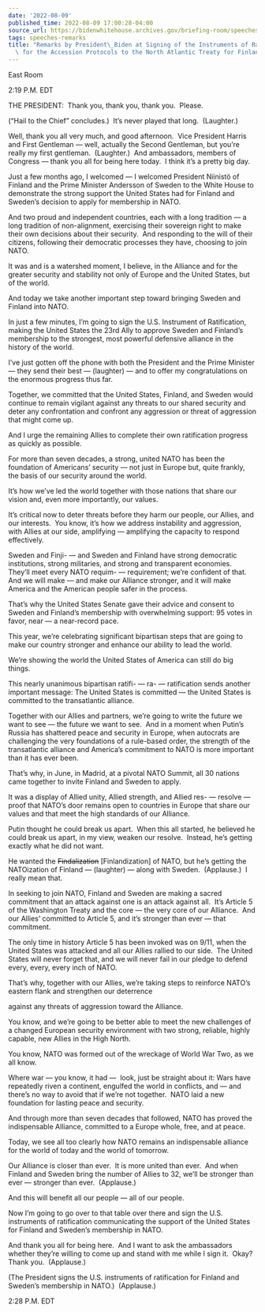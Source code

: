 ```yaml
---
date: '2022-08-09'
published_time: 2022-08-09 17:00:28-04:00
source_url: https://bidenwhitehouse.archives.gov/briefing-room/speeches-remarks/2022/08/09/remarks-by-president-biden-at-signing-of-the-instruments-of-ratifications-for-the-accession-protocols-to-the-north-atlantic-treaty-for-finland-and-sweden/
tags: speeches-remarks
title: "Remarks by President\_Biden at Signing of the Instruments of Ratifications\
  \ for the Accession Protocols to the North Atlantic Treaty for Finland and\_Sweden"
---
```

 
East Room

2:19 P.M. EDT

THE PRESIDENT:  Thank you, thank you, thank you.  Please. 

(“Hail to the Chief” concludes.)  It’s never played that long. 
(Laughter.) 

Well, thank you all very much, and good afternoon.  Vice President
Harris and First Gentleman — well, actually the Second Gentleman, but
you’re really my first gentleman.  (Laughter.)  And ambassadors, members
of Congress — thank you all for being here today.  I think it’s a pretty
big day.

Just a few months ago, I welcomed — I welcomed President Niinistö of
Finland and the Prime Minister Andersson of Sweden to the White House to
demonstrate the strong support the United States had for Finland and
Sweden’s decision to apply for membership in NATO.

And two proud and independent countries, each with a long tradition — a
long tradition of non-alignment, exercising their sovereign right to
make their own decisions about their security.  And responding to the
will of their citizens, following their democratic processes they have,
choosing to join NATO.

It was and is a watershed moment, I believe, in the Alliance and for the
greater security and stability not only of Europe and the United States,
but of the world.

And today we take another important step toward bringing Sweden and
Finland into NATO.

In just a few minutes, I’m going to sign the U.S. Instrument of
Ratification, making the United States the 23rd Ally to approve Sweden
and Finland’s membership to the strongest, most powerful defensive
alliance in the history of the world.

I’ve just gotten off the phone with both the President and the Prime
Minister — they send their best — (laughter) — and to offer my
congratulations on the enormous progress thus far.

Together, we committed that the United States, Finland, and Sweden would
continue to remain vigilant against any threats to our shared security
and deter any confrontation and confront any aggression or threat of
aggression that might come up. 

And I urge the remaining Allies to complete their own ratification
progress as quickly as possible.

For more than seven decades, a strong, united NATO has been the
foundation of Americans’ security — not just in Europe but, quite
frankly, the basis of our security around the world. 

It’s how we’ve led the world together with those nations that share our
vision and, even more importantly, our values.

It’s critical now to deter threats before they harm our people, our
Allies, and our interests.  You know, it’s how we address instability
and aggression, with Allies at our side, amplifying — amplifying the
capacity to respond effectively.

Sweden and Finji- — and Sweden and Finland have strong democratic
institutions, strong militaries, and strong and transparent economies. 
They’ll meet every NATO requim- — requirement; we’re confident of that. 
And we will make — and make our Alliance stronger, and it will make
America and the American people safer in the process.

That’s why the United States Senate gave their advice and consent to
Sweden and Finland’s membership with overwhelming support: 95 votes in
favor, near — a near-record pace.

This year, we’re celebrating significant bipartisan steps that are going
to make our country stronger and enhance our ability to lead the world.

We’re showing the world the United States of America can still do big
things.

This nearly unanimous bipartisan ratifi- — ra- — ratification sends
another important message: The United States is committed — the United
States is committed to the transatlantic alliance.

Together with our Allies and partners, we’re going to write the future
we want to see — the future we want to see.  And in a moment when
Putin’s Russia has shattered peace and security in Europe, when
autocrats are challenging the very foundations of a rule-based order,
the strength of the transatlantic alliance and America’s commitment to
NATO is more important than it has ever been.

That’s why, in June, in Madrid, at a pivotal NATO Summit, all 30 nations
came together to invite Finland and Sweden to apply.

It was a display of Allied unity, Allied strength, and Allied res- —
resolve — proof that NATO’s door remains open to countries in Europe
that share our values and that meet the high standards of our Alliance.

  
Putin thought he could break us apart.  When this all started, he
believed he could break us apart, in my view, weaken our resolve. 
Instead, he’s getting exactly what he did not want.

He wanted the <s>Findalization</s> \[Finlandization\] of NATO, but he’s
getting the NATOization of Finland — (laughter) — along with Sweden. 
(Applause.)  I really mean that.

In seeking to join NATO, Finland and Sweden are making a sacred
commitment that an attack against one is an attack against all.  It’s
Article 5 of the Washington Treaty and the core — the very core of our
Alliance.  And our Allies’ committed to Article 5, and it’s stronger
than ever — that commitment.

The only time in history Article 5 has been invoked was on 9/11, when
the United States was attacked and all our Allies rallied to our side. 
The United States will never forget that, and we will never fail in our
pledge to defend every, every, every inch of NATO.

That’s why, together with our Allies, we’re taking steps to reinforce
NATO’s eastern flank and strengthen our deterrence

against any threats of aggression toward the Alliance.

You know, and we’re going to be better able to meet the new challenges
of a changed European security environment with two strong, reliable,
highly capable, new Allies in the High North.

You know, NATO was formed out of the wreckage of World War Two, as we
all know.

Where war — you know, it had —  look, just be straight about it: Wars
have repeatedly riven a continent, engulfed the world in conflicts, and
— and there’s no way to avoid that if we’re not together.  NATO laid a
new foundation for lasting peace and security.

And through more than seven decades that followed, NATO has proved the
indispensable Alliance, committed to a Europe whole, free, and at peace.

Today, we see all too clearly how NATO remains an indispensable alliance
for the world of today and the world of tomorrow.

Our Alliance is closer than ever.  It is more united than ever.  And
when Finland and Sweden bring the number of Allies to 32, we’ll be
stronger than ever — stronger than ever.  (Applause.) 

And this will benefit all our people — all of our people. 

Now I’m going to go over to that table over there and sign the U.S.
instruments of ratification communicating the support of the United
States for Finland and Sweden’s membership in NATO.

And thank you all for being here.  And I want to ask the ambassadors
whether they’re willing to come up and stand with me while I sign it. 
Okay?  Thank you.  (Applause.) 

(The President signs the U.S. instruments of ratification for Finland
and Sweden’s membership in NATO.)  (Applause.) 

2:28 P.M. EDT
